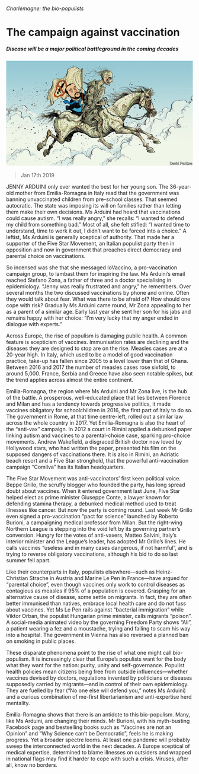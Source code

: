 ###### Charlemagne: the bio-populists

# The campaign against vaccination 

##### Disease will be a major political battleground in the coming decades 

![image](images/20190119_EUD000_0.jpg) 

> Jan 17th 2019 

 

JENNY ARDUINI only ever wanted the best for her young son. The 36-year-old mother from Emilia-Romagna in Italy read that the government was banning unvaccinated children from pre-school classes. That seemed autocratic. The state was imposing its will on families rather than letting them make their own decisions. Ms Arduini had heard that vaccinations could cause autism. “I was really angry,” she recalls: “I wanted to defend my child from something bad.” Most of all, she felt stifled: “I wanted time to understand, time to work it out, I didn’t want to be forced into a choice.” A leftist, Ms Arduini is generally sceptical of authority. That made her a supporter of the Five Star Movement, an Italian populist party then in opposition and now in government that preaches direct democracy and parental choice on vaccinations. 

So incensed was she that she messaged IoVaccino, a pro-vaccination campaign group, to lambast them for inspiring the law. Ms Arduini’s email reached Stefano Zona, a father of three and a doctor specialising in epidemiology. “Jenny was really frustrated and angry,” he remembers. Over several months the two discussed vaccinations by phone and online. Often they would talk about fear. What was there to be afraid of? How should one cope with risk? Gradually Ms Arduini came round, Mr Zona appealing to her as a parent of a similar age. Early last year she sent her son for his jabs and remains happy with her choice: “I’m very lucky that my anger ended in dialogue with experts.” 

Across Europe, the rise of populism is damaging public health. A common feature is scepticism of vaccines. Immunisation rates are declining and the diseases they are designed to stop are on the rise. Measles cases are at a 20-year high. In Italy, which used to be a model of good vaccination practice, take-up has fallen since 2005 to a level lower than that of Ghana. Between 2016 and 2017 the number of measles cases rose sixfold, to around 5,000. France, Serbia and Greece have also seen notable spikes, but the trend applies across almost the entire continent. 

Emilia-Romagna, the region where Ms Arduini and Mr Zona live, is the hub of the battle. A prosperous, well-educated place that lies between Florence and Milan and has a tendency towards progressive politics, it made vaccines obligatory for schoolchildren in 2016, the first part of Italy to do so. The government in Rome, at that time centre-left, rolled out a similar law across the whole country in 2017. Yet Emilia-Romagna is also the heart of the “anti-vax” campaign. In 2012 a court in Rimini applied a debunked paper linking autism and vaccines to a parental-choice case, sparking pro-choice movements. Andrew Wakefield, a disgraced British doctor now loved by Hollywood stars, who had written the paper, presented his film on the supposed dangers of vaccinations there. It is also in Rimini, an Adriatic beach resort and a Five Star stronghold, that the powerful anti-vaccination campaign “Comilva” has its Italian headquarters. 

The Five Star Movement was anti-vaccinators’ first keen political voice. Beppe Grillo, the scruffy blogger who founded the party, has long spread doubt about vaccines. When it entered government last June, Five Star helped elect as prime minister Giuseppe Conte, a lawyer known for defending stamina therapy, a debunked medical method used to treat illnesses like cancer. But now the party is coming round. Last week Mr Grillo even signed a pro-vaccination “pact for science” launched by Roberto Burioni, a campaigning medical professor from Milan. But the right-wing Northern League is stepping into the void left by its governing partner’s conversion. Hungry for the votes of anti-vaxers, Matteo Salvini, Italy’s interior minister and the League’s leader, has adopted Mr Grillo’s lines. He calls vaccines “useless and in many cases dangerous, if not harmful”, and is trying to reverse obligatory vaccinations, although his bid to do so last summer fell apart. 

Like their counterparts in Italy, populists elsewhere—such as Heinz-Christian Strache in Austria and Marine Le Pen in France—have argued for “parental choice”, even though vaccines only work to control diseases as contagious as measles if 95% of a population is covered. Grasping for an alternative cause of disease, some settle on migrants. In fact, they are often better immunised than natives, embrace local health care and do not fuss about vaccines. Yet Ms Le Pen rails against “bacterial immigration” while Viktor Orban, the populist Hungarian prime minister, calls migrants “poison”. A social-media animated video by the governing Freedom Party shows “Ali”, a patient wearing a fez and a moustache, trying and failing to scam his way into a hospital. The government in Vienna has also reversed a planned ban on smoking in public places. 

These disparate phenomena point to the rise of what one might call bio-populism. It is increasingly clear that Europe’s populists want for the body what they want for the nation: purity, unity and self-governance. Populist health policies mean citizens being free from outside influences—whether vaccines devised by doctors, regulations invented by politicians or diseases supposedly carried by migrants—and in control of their own epidemiology. They are fuelled by fear (“No one else will defend you,” notes Ms Arduini) and a curious combination of me-first libertarianism and anti-expertise herd mentality. 

Emilia-Romagna shows that there is an antidote to this bio-populism. Many, like Ms Arduini, are changing their minds. Mr Burioni, with his myth-busting Facebook page and bestselling books such as “Vaccines are not an Opinion” and “Why Science can’t be Democratic”, feels he is making progress. Yet a broader spectre looms. At least one pandemic will probably sweep the interconnected world in the next decades. A Europe sceptical of medical expertise, determined to blame illnesses on outsiders and wrapped in national flags may find it harder to cope with such a crisis. Viruses, after all, know no borders. 

